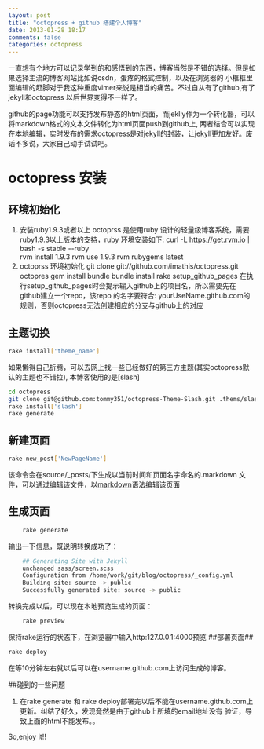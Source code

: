 ```yaml
---
layout: post 
title: "octopress + github 搭建个人博客"
date: 2013-01-28 18:17
comments: false 
categories: octopress
---
```

一直想有个地方可以记录学到的和感悟到的东西，博客当然是不错的选择。但是如果选择主流的博客网站比如说csdn，蛋疼的格式控制，以及在浏览器的
小框框里面编辑的赶脚对于我这种重度vimer来说是相当的痛苦。不过自从有了github,有了jekyll和octopress 以后世界变得不一样了。


github的page功能可以支持发布静态的html页面，而jeklly作为一个转化器，可以将markdown格式的文本文件转化为html页面push到github上, 两者结合可以实现
在本地编辑，实时发布的需求octopress是对jekyll的封装，让jekyll更加友好。废话不多说，大家自己动手试试吧。

# octopress 安装 #
## 环境初始化 ##
1. 安装ruby1.9.3或者以上
octoprss 是使用ruby 设计的轻量级博客系统，需要ruby1.9.3以上版本的支持，ruby
环境安装如下:
        curl -L https://get.rvm.io | bash -s stable --ruby    
        rvm install 1.9.3
        rvm use 1.9.3
        rvm rubygems latest
2. octoprss 环境初始化 
        git clone git://github.com/imathis/octopress.git octopres
        gem install bundle 
        bundle install
        rake setup_github_pages
在执行setup_github_pages时会提示输入github上的项目名，所以需要先在github建立一个repo，该repo
的名字要符合: yourUseName.github.com的规则，否则octopress无法创建相应的分支与github上的对应
## 主题切换 
```bash
rake install['theme_name']
```
如果懒得自己折腾，可以去网上找一些已经做好的第三方主题(其实octopress默认的主题也不错拉), 本博客使用的是[slash]
```bash
cd octopress
git clone git@github.com:tommy351/octopress-Theme-Slash.git .thems/slash
rake install['slash']
rake generate
```
## 新建页面
```bash
rake new_post['NewPageName']
```
该命令会在source/_posts/下生成以当前时间和页面名字命名的.markdown 文件，可以通过编辑该文件，以[markdown](http://wowubuntu.com/markdown/)语法编辑该页面

## 生成页面 ##
```bash
    rake generate
```
输出一下信息，既说明转换成功了：
```bash
    ## Generating Site with Jekyll
    unchanged sass/screen.scss
    Configuration from /home/work/git/blog/octopress/_config.yml
    Building site: source -> public
    Successfully generated site: source -> public
```
转换完成以后，可以现在本地预览生成的页面：
```bash
    rake preview
```
保持rake运行的状态下，在浏览器中输入http:127.0.0.1:4000预览
##部署页面##
```bash
rake deploy
```
在等10分钟左右就以后可以在username.github.com上访问生成的博客。

##碰到的一些问题
1. 在rake generate 和 rake deploy部署完以后不能在username.github.com上更新。纠结了好久，发现竟然是由于github上所填的email地址没有
验证，导致上面的html不能发布。。

So,enjoy it!!

